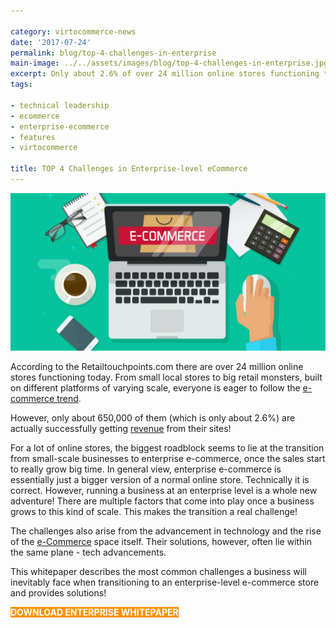 ```yaml
---

category: virtocommerce-news
date: '2017-07-24'
permalink: blog/top-4-challenges-in-enterprise
main-image: ../../assets/images/blog/top-4-challenges-in-enterprise.jpg
excerpt: Only about 2.6% of over 24 million online stores functioning today are actually successfully getting revenue from their sites. This whitepaper describes the most common challenges a business will inevitably face when transitioning to an enterprise-level e-commerce store and provides solutions.
tags:

- technical leadership
- ecommerce
- enterprise-ecommerce
- features
- virtocommerce

title: TOP 4 Challenges in Enterprise-level eCommerce
---
```


<img src='../../assets/images/blog/top-4-challenges-in-enterprise.jpg'>

According to the Retailtouchpoints.com there are over 24 million online stores functioning today. From small local stores to big retail monsters, built on different platforms of varying scale, everyone is eager to follow the <a href="{{ 'https://virtocommerce.com/product-information-management' | absolute_url }}">e-commerce trend</a>. 

However, only about 650,000 of them (which is only about 2.6%) are actually successfully getting <a href="{{ 'https://virtocommerce.com/blog/4-ways-to-increase-revenue-through-on-site-search' | absolute_url }}">revenue</a> from their sites!

For a lot of online stores, the biggest roadblock seems to lie at the transition from small-scale businesses to enterprise e-commerce, once the sales start to really grow big time. In general view, enterprise e-commerce is essentially just a bigger version of a normal online store. Technically it is correct. However, running a business at an enterprise level is a whole new adventure! There are multiple factors that come into play once a business grows to this kind of scale. This makes the transition a real challenge! 

The challenges also arise from the advancement in technology and the rise of the <a href="{{ 'https://virtocommerce.com/b2b-ecommerce-platform' | absolute_url }}">e-Commerce</a> space itself. Their solutions, however, often lie within the same plane - tech advancements.

This whitepaper describes the most common challenges a business will inevitably face when transitioning to an enterprise-level e-commerce store and provides solutions!
<style>
    .button
    {
        border-width: 2px;
        font-weight: bold;
        text-transform: uppercase;
    }
        .button::after
        {
            height: 42px;
        }
        .blog-buttons.button.fill
        {
            background: #f89406;
            border-color: #f89406;
            color: #fff;
            text-decoration: none;
        }
        .blog-buttons.button.fill:hover
        {
            color: #f89406;
        }

</style>
<div class="section-actions">
    <a class="blog-buttons button fill" href="https://virtocommerce.com/download-enterprise-whitepaper" target="_blank">Download enterprise whitepaper</a>
</div>
